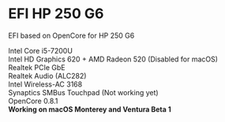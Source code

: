 # EFI HP 250 G6
EFI based on OpenCore for HP 250 G6  

Intel Core i5-7200U  
Intel HD Graphics 620 + AMD Radeon 520 (Disabled for macOS)  
Realtek PCIe GbE  
Realtek Audio (ALC282)  
Intel Wireless-AC 3168  
Synaptics SMBus Touchpad (Not working yet)  
OpenCore 0.8.1  
**Working on macOS Monterey and Ventura Beta 1**
